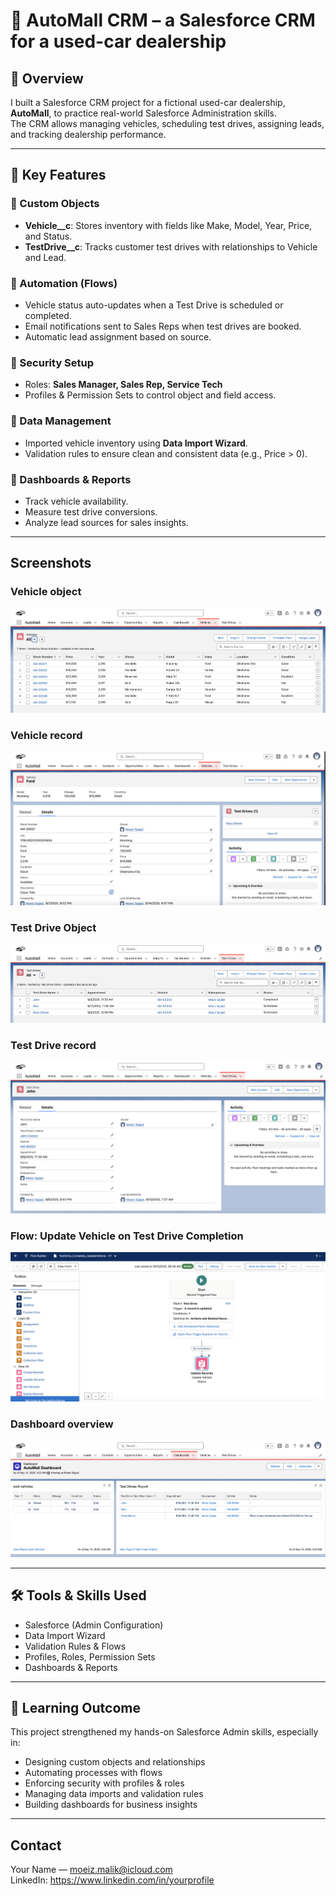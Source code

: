 # 🚗 AutoMall CRM – a Salesforce CRM for a used-car dealership

## 📌 Overview
I built a Salesforce CRM project for a fictional used-car dealership, **AutoMall**, to practice real-world Salesforce Administration skills.  
The CRM allows managing vehicles, scheduling test drives, assigning leads, and tracking dealership performance.

---

## 🚀 Key Features

### 🔹 Custom Objects
- **Vehicle__c**: Stores inventory with fields like Make, Model, Year, Price, and Status.  
- **TestDrive__c**: Tracks customer test drives with relationships to Vehicle and Lead.  

### 🔹 Automation (Flows)
- Vehicle status auto-updates when a Test Drive is scheduled or completed.  
- Email notifications sent to Sales Reps when test drives are booked.  
- Automatic lead assignment based on source.  

### 🔹 Security Setup
- Roles: **Sales Manager, Sales Rep, Service Tech**  
- Profiles & Permission Sets to control object and field access.  

### 🔹 Data Management
- Imported vehicle inventory using **Data Import Wizard**.  
- Validation rules to ensure clean and consistent data (e.g., Price > 0).  

### 🔹 Dashboards & Reports
- Track vehicle availability.  
- Measure test drive conversions.  
- Analyze lead sources for sales insights.  

---
## Screenshots
### Vehicle object
![Vehicle Object](automall%20-%20screenshots/Automall%20-%20vehicles.png)

### Vehicle record
![Vehicle Record](automall%20-%20screenshots/vehicle-detail-page.png)

### Test Drive Object
![Test Drive object](automall%20-%20screenshots/Automall%20-%20Test%20Drivers.png)

### Test Drive record
![Test Drive Record](automall%20-%20screenshots/test%20drive%20-%20detail%20page.png)

### Flow: Update Vehicle on Test Drive Completion
![Flow: Test Drive Confirmation](automall%20-%20screenshots/test%20drive%20flow.png)

### Dashboard overview
![Dashboard Overview](automall%20-%20screenshots/dashboard.png)

---

## 🛠️ Tools & Skills Used
- Salesforce (Admin Configuration)  
- Data Import Wizard  
- Validation Rules & Flows  
- Profiles, Roles, Permission Sets  
- Dashboards & Reports  

---

## 📖 Learning Outcome
This project strengthened my hands-on Salesforce Admin skills, especially in:  
- Designing custom objects and relationships  
- Automating processes with flows  
- Enforcing security with profiles & roles  
- Managing data imports and validation rules  
- Building dashboards for business insights  

---

## Contact
Your Name — moeiz.malik@icloud.com  
LinkedIn: [https://www.linkedin.com/in/yourprofile  ](https://www.linkedin.com/in/moeiz-sajjad/)
